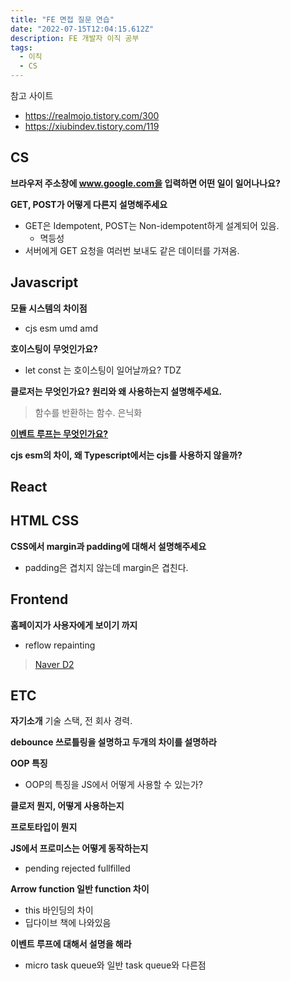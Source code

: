 ```yaml
---
title: "FE 면접 질문 연습"
date: "2022-07-15T12:04:15.612Z"
description: FE 개발자 이직 공부
tags:
  - 이직
  - CS
---
```


참고 사이트

- https://realmojo.tistory.com/300
- https://xiubindev.tistory.com/119

## CS

**브라우저 주소창에 www.google.com을 입력하면 어떤 일이 일어나나요?**

**GET, POST가 어떻게 다른지 설명해주세요**

- GET은 Idempotent, POST는 Non-idempotent하게 설계되어 있음.
  - 멱등성
- 서버에게 GET 요청을 여러번 보내도 같은 데이터를 가져옴.

## Javascript

**모듈 시스템의 차이점**

- cjs esm umd amd

**호이스팅이 무엇인가요?**

- let const 는 호이스팅이 일어날까요? TDZ

**클로저는 무엇인가요? 원리와 왜 사용하는지 설명해주세요.**

> 함수를 반환하는 함수.
> 은닉화

[**이벤트 루프는 무엇인가요?**](../../study-js/이벤트%20루프는%20무엇인가요?/index.md)

**cjs esm의 차이, 왜 Typescript에서는 cjs를 사용하지 않을까?**

## React

## HTML CSS

**CSS에서 margin과 padding에 대해서 설명해주세요**

- padding은 겹치지 않는데 margin은 겹친다.

## Frontend

**홈페이지가 사용자에게 보이기 까지**

- reflow repainting

> [Naver D2](https://d2.naver.com/helloworld/59361)

## ETC

**자기소개**
기술 스택, 전 회사 경력.

**debounce 쓰로틀링을 설명하고 두개의 차이를 설명하라**

**OOP 특징**

- OOP의 특징을 JS에서 어떻게 사용할 수 있는가?

**클로저 뭔지, 어떻게 사용하는지**

**프로토타입이 뭔지**

**JS에서 프로미스는 어떻게 동작하는지**

- pending rejected fullfilled

**Arrow function 일반 function 차이**

- this 바인딩의 차이
- 딥다이브 책에 나와있음

**이벤트 루프에 대해서 설명을 해라**

- micro task queue와 일반 task queue와 다른점
